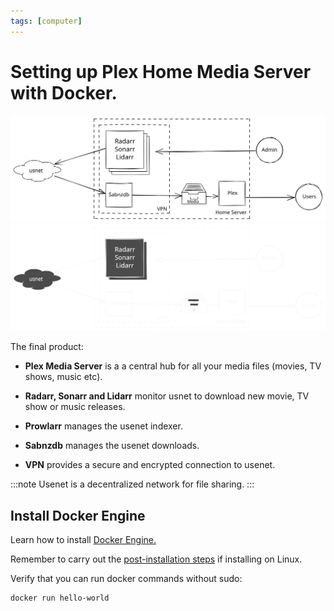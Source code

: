 ```yaml
---
tags: [computer]
---
```


# Setting up Plex Home Media Server with Docker.

![Setting up Plex Home Media Server with Docker](./goal_light.svg#light)![Setting up Plex Home Media Server with Docker](./goal_dark.svg#dark)

The final product:

- **Plex Media Server** is a a central hub for all your media files (movies, TV shows, music etc).

- **Radarr, Sonarr and Lidarr** monitor usnet to download new movie, TV show or music releases.

- **Prowlarr** manages the usenet indexer.

- **Sabnzdb** manages the usenet downloads.

- **VPN** provides a secure and encrypted connection to usenet.

:::note
Usenet is a decentralized network for file sharing.
:::

<!-- truncate -->

## Install Docker Engine

Learn how to install [Docker Engine.](https://docs.docker.com/engine/)

Remember to carry out the [post-installation steps](https://docs.docker.com/engine/install/linux-postinstall/) if installing on Linux.

Verify that you can run docker commands without sudo:

```sh
docker run hello-world
```
